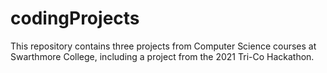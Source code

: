 # codingProjects

This repository contains three projects from Computer Science courses at Swarthmore College, including a project from the 2021 Tri-Co Hackathon. 
